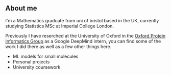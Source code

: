 ## About me

I'm  a Mathematics graduate from uni of bristol based in the UK, currently studying Statistics MSc at Imperial College London.

Previously I have reserched at the University of Oxford in the [Oxford Protein Informatics Group](https://opig.stats.ox.ac.uk/) as a Google DeepMind intern, you can find some of the work I did there as well as a few other things here.


- ML models for small molecules
- Personal projects
- University coursework



